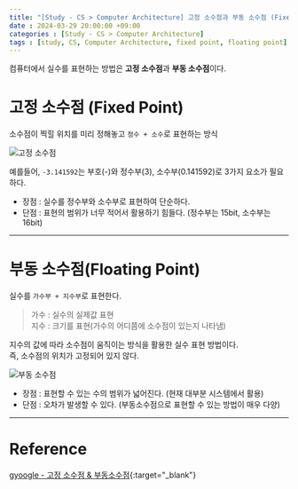 ```yaml
---
title: "[Study - CS > Computer Architecture] 고정 소수점과 부동 소수점 (Fixed Point and Floating Point)"
date : 2024-03-29 20:00:00 +09:00
categories : [Study - CS > Computer Architecture]
tags : [study, CS, Computer Architecture, fixed point, floating point]
---
```


컴퓨터에서 실수를 표현하는 방법은 **고정 소수점**과 **부동 소수점**이다.

# 고정 소수점 (Fixed Point)
소수점이 찍힐 위치를 미리 정해놓고 `정수 + 소수`로 표현하는 방식

![고정 소수점](https://drive.google.com/thumbnail?id=1QLpWxEhzrnsS64QQvj4OA3EyNtnvvCJp&sz=w500)

예를들어, `-3.141592`는 부호(-)와 정수부(3), 소수부(0.141592)로 3가지 요소가 필요하다.

* 장점 : 실수를 정수부와 소수부로 표현하여 단순하다.
* 단점 : 표현의 범위가 너무 적어서 활용하기 힘들다. (정수부는 15bit, 소수부는 16bit)

---

# 부동 소수점(Floating Point)
실수를 `가수부 + 지수부`로 표현한다.
> 가수 : 실수의 실제값 표현   
> 지수 : 크기를 표현(가수의 어디쯤에 소수점이 있는지 나타냄)

지수의 값에 따라 소수점이 움직이는 방식을 활용한 실수 표현 방법이다.   
즉, 소수점의 위치가 고정되어 있지 않다.

![부동 소수점](https://drive.google.com/thumbnail?id=1m5Je4Zg8LjwhqrIB9Of3q2LwjoZd80we&sz=w500)

* 장점 : 표현할 수 있는 수의 범위가 넓어진다. (현재 대부분 시스템에서 활용)
* 단점 : 오차가 발생할 수 있다. (부동소수점으로 표현할 수 있는 방법이 매우 다양)

---

# Reference
[gyoogle - 고정 소수점 & 부동소수점](https://gyoogle.dev/blog/computer-science/computer-architecture/%EA%B3%A0%EC%A0%95%20%EC%86%8C%EC%88%98%EC%A0%90%20&%20%EB%B6%80%EB%8F%99%20%EC%86%8C%EC%88%98%EC%A0%90.html){:target="_blank"}
